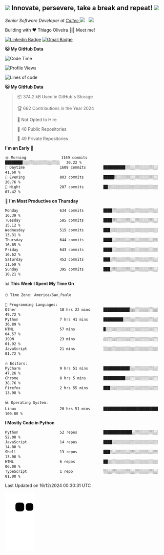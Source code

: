 <h2><img src="https://emojis.slackmojis.com/emojis/images/1531849430/4246/blob-sunglasses.gif?1531849430" width="30"/> Innovate, persevere, take a break and repeat! <img src="https://media.giphy.com/media/12oufCB0MyZ1Go/giphy.gif" width="50"></h2>
<img align='right' src="https://media.giphy.com/media/M9gbBd9nbDrOTu1Mqx/giphy.gif" width="230">
<p><em>Senior Software Developer at <a href="https://www.cditec.com.br/">Cditec
</a><img src="https://media.giphy.com/media/WUlplcMpOCEmTGBtBW/giphy.gif" width="30"> 
</em></p>



Building with ❤️ Thiago Oliveira 👋🏽 Meet me!

[![Linkedin Badge](https://img.shields.io/badge/-Thiago-blue?style=flat-square&logo=Linkedin&logoColor=white&link=https://www.linkedin.com/in/tgmarinho/)](https://www.linkedin.com/in/thiagoceconelo/) 
[![Gmail Badge](https://img.shields.io/badge/-thiceconelo@gmail.com-c14438?style=flat-square&logo=Gmail&logoColor=white&link=mailto:thiceconelo@gmail.com)](mailto:thiceconelo@gmail.com)

</em></p>

<!-- <span style="height ">
![Anurag's GitHub stats](https://github-readme-stats.vercel.app/api?username=arthurspk&show_icons=true&theme=tokyonight)
</span> -->

**🐱 My GitHub Data** 
<!--START_SECTION:waka-->
![Code Time](http://img.shields.io/badge/Code%20Time-2%2C280%20hrs%2053%20mins-blue)

![Profile Views](http://img.shields.io/badge/Profile%20Views-0-blue)

![Lines of code](https://img.shields.io/badge/From%20Hello%20World%20I%27ve%20Written-5.2%20million%20lines%20of%20code-blue)

**🐱 My GitHub Data** 

> 📦 374.2 kB Used in GitHub's Storage 
 > 
> 🏆 662 Contributions in the Year 2024
 > 
> 🚫 Not Opted to Hire
 > 
> 📜 48 Public Repositories 
 > 
> 🔑 49 Private Repositories 
 > 
**I'm an Early 🐤** 

```text
🌞 Morning                1169 commits        ████████░░░░░░░░░░░░░░░░░   30.22 % 
🌆 Daytime                1609 commits        ██████████░░░░░░░░░░░░░░░   41.60 % 
🌃 Evening                803 commits         █████░░░░░░░░░░░░░░░░░░░░   20.76 % 
🌙 Night                  287 commits         ██░░░░░░░░░░░░░░░░░░░░░░░   07.42 % 
```
📅 **I'm Most Productive on Thursday** 

```text
Monday                   634 commits         ████░░░░░░░░░░░░░░░░░░░░░   16.39 % 
Tuesday                  585 commits         ████░░░░░░░░░░░░░░░░░░░░░   15.12 % 
Wednesday                515 commits         ███░░░░░░░░░░░░░░░░░░░░░░   13.31 % 
Thursday                 644 commits         ████░░░░░░░░░░░░░░░░░░░░░   16.65 % 
Friday                   643 commits         ████░░░░░░░░░░░░░░░░░░░░░   16.62 % 
Saturday                 452 commits         ███░░░░░░░░░░░░░░░░░░░░░░   11.69 % 
Sunday                   395 commits         ███░░░░░░░░░░░░░░░░░░░░░░   10.21 % 
```


📊 **This Week I Spent My Time On** 

```text
🕑︎ Time Zone: America/Sao_Paulo

💬 Programming Languages: 
Other                    10 hrs 22 mins      ████████████░░░░░░░░░░░░░   49.72 % 
Python                   7 hrs 41 mins       █████████░░░░░░░░░░░░░░░░   36.89 % 
HTML                     57 mins             █░░░░░░░░░░░░░░░░░░░░░░░░   04.57 % 
JSON                     23 mins             ░░░░░░░░░░░░░░░░░░░░░░░░░   01.92 % 
JavaScript               21 mins             ░░░░░░░░░░░░░░░░░░░░░░░░░   01.72 % 

🔥 Editors: 
PyCharm                  9 hrs 51 mins       ████████████░░░░░░░░░░░░░   47.26 % 
Chrome                   8 hrs 5 mins        ██████████░░░░░░░░░░░░░░░   38.76 % 
Firefox                  2 hrs 55 mins       ███░░░░░░░░░░░░░░░░░░░░░░   13.98 % 

💻 Operating System: 
Linux                    20 hrs 51 mins      █████████████████████████   100.00 % 
```

**I Mostly Code in Python** 

```text
Python                   52 repos            █████████████░░░░░░░░░░░░   52.00 % 
JavaScript               14 repos            ████░░░░░░░░░░░░░░░░░░░░░   14.00 % 
Shell                    13 repos            ███░░░░░░░░░░░░░░░░░░░░░░   13.00 % 
HTML                     6 repos             ██░░░░░░░░░░░░░░░░░░░░░░░   06.00 % 
TypeScript               1 repo              ░░░░░░░░░░░░░░░░░░░░░░░░░   01.00 % 
```




 Last Updated on 16/12/2024 00:30:31 UTC
<!--END_SECTION:waka-->

![Snake animation](https://github.com/rafaballerini/rafaballerini/blob/output/github-contribution-grid-snake.svg)


<!---
ceconelo/ceconelo is a ✨ special ✨ repository because its `README.md` (this file) appears on your GitHub profile.
You can click the Preview link to take a look at your changes.
--->
